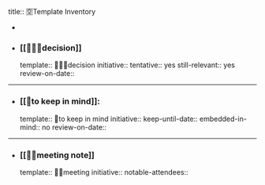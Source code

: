 title:: 🈳Template Inventory

-
- ### [[👩🏻‍⚖️decision]]
  template:: 👩🏻‍⚖️decision
  initiative::
  tentative:: yes
  still-relevant:: yes
  review-on-date::
- ---
- ### [[🧠to keep in mind]]:
  template:: 🧠to keep in mind
  initiative::
  keep-until-date::
  embedded-in-mind:: no
  review-on-date::
- ---
- ### [[🤝🏻meeting note]]
  template:: 🤝🏻meeting
  initiative::
  notable-attendees::